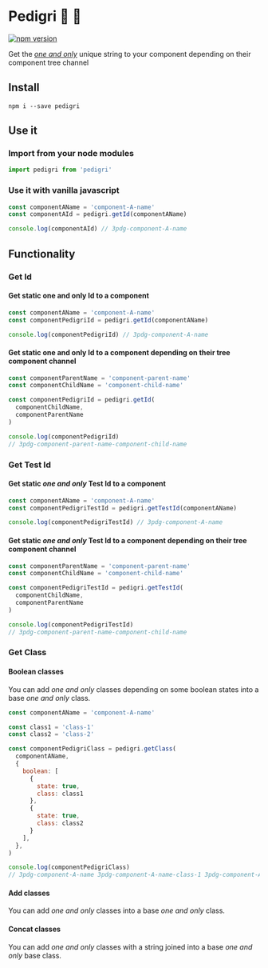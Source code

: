 # Pedigri :dog: :100:

[![npm version](https://badge.fury.io/js/pedigri.svg)](https://badge.fury.io/js/pedigri)

Get the *[one and only](https://www.youtube.com/watch?v=ZvMsp7s78Do)* unique string to your component depending on their component tree channel

## Install

```shell
npm i --save pedigri
```

## Use it

### Import from your node modules

```javascript
import pedigri from 'pedigri'
```

### Use it with vanilla javascript

```javascript
const componentAName = 'component-A-name'
const componentAId = pedigri.getId(componentAName)

console.log(componentAId) // 3pdg-component-A-name
```

## Functionality

### Get Id

#### Get static one and only Id to a component

```javascript
const componentAName = 'component-A-name'
const componentPedigriId = pedigri.getId(componentAName)

console.log(componentPedigriId) // 3pdg-component-A-name
```

#### Get static one and only Id to a component depending on their tree component channel

```javascript
const componentParentName = 'component-parent-name'
const componentChildName = 'component-child-name'

const componentPedigriId = pedigri.getId(
  componentChildName,
  componentParentName
)

console.log(componentPedigriId)
// 3pdg-component-parent-name-component-child-name
```

### Get Test Id

#### Get static *one and only* Test Id to a component

```javascript
const componentAName = 'component-A-name'
const componentPedigriTestId = pedigri.getTestId(componentAName)

console.log(componentPedigriTestId) // 3pdg-component-A-name
```

#### Get static *one and only* Test Id to a component depending on their tree component channel

```javascript
const componentParentName = 'component-parent-name'
const componentChildName = 'component-child-name'

const componentPedigriTestId = pedigri.getTestId(
  componentChildName,
  componentParentName
)

console.log(componentPedigriTestId)
// 3pdg-component-parent-name-component-child-name
```

### Get Class

#### Boolean classes

You can add *one and only* classes depending on some boolean states into a base *one and only* class.

```javascript
const componentAName = 'component-A-name'

const class1 = 'class-1'
const class2 = 'class-2'

const componentPedigriClass = pedigri.getClass(
  componentAName,
  {
    boolean: [
      {
        state: true,
        class: class1
      },
      {
        state: true,
        class: class2
      }
    ],
  },
)

console.log(componentPedigriClass)
// 3pdg-component-A-name 3pdg-component-A-name-class-1 3pdg-component-A-name-class-2
```

#### Add classes

You can add *one and only* classes into a base *one and only* class.

#### Concat classes

You can add *one and only* classes with a string joined into a base *one and only* base class.
